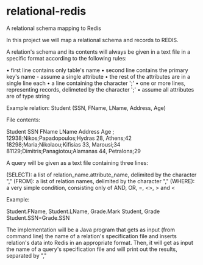 # relational-redis
A relational schema mapping to Redis

In this project we will map a relational schema and records to REDIS.

A relation's schema and its contents will always be given in a text file in a specific format according to the following rules:

•	first line contains only table's name
•	second line contains the primary key's name - assume a single attribute
•	the rest of the attributes are in a single line each
•	a line containing the character ';'
•	one or more lines, representing records, delimeted by the character ';'
•	assume all attributes are of type string

Example relation: Student (SSN, FName, LName, Address, Age)

File contents: 

Student
SSN
FName
LName
Address
Age
;
12938;Nikos;Papadopoulos;Hydras 28, Athens;42
18298;Maria;Nikolaou;Kifisias 33, Marousi;34
81129;Dimitris;Panagiotou;Alamanas 44, Petralona;29 
  

A query will be given as a text file containing three lines:

(SELECT): a list of relation_name.attribute_name, delimited by the character ","
(FROM): a list of relation names, delimited by the character "," 
(WHERE): a very simple condition, consisting only of  AND, OR, =, <>, > and <

Example:

Student.FName, Student.LName, Grade.Mark
Student, Grade
Student.SSN=Grade.SSN

The implementation will be a Java program that gets as input (from command line) the name of a relation's specification file and inserts relation's data into Redis in an appropriate format.
Then, it will get as input the name of a query's specification file and will print out the results, separated by ","
